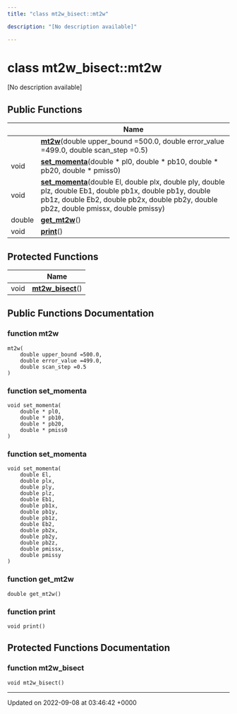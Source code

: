 ```yaml
---
title: "class mt2w_bisect::mt2w"

description: "[No description available]"

---
```


# class mt2w_bisect::mt2w



[No description available]

## Public Functions

|                | Name           |
| -------------- | -------------- |
| | **[mt2w](/documentation/code/classes/classmt2w__bisect_1_1mt2w/#function-mt2w)**(double upper_bound =500.0, double error_value =499.0, double scan_step =0.5) |
| void | **[set_momenta](/documentation/code/classes/classmt2w__bisect_1_1mt2w/#function-set-momenta)**(double * pl0, double * pb10, double * pb20, double * pmiss0) |
| void | **[set_momenta](/documentation/code/classes/classmt2w__bisect_1_1mt2w/#function-set-momenta)**(double El, double plx, double ply, double plz, double Eb1, double pb1x, double pb1y, double pb1z, double Eb2, double pb2x, double pb2y, double pb2z, double pmissx, double pmissy) |
| double | **[get_mt2w](/documentation/code/classes/classmt2w__bisect_1_1mt2w/#function-get-mt2w)**() |
| void | **[print](/documentation/code/classes/classmt2w__bisect_1_1mt2w/#function-print)**() |

## Protected Functions

|                | Name           |
| -------------- | -------------- |
| void | **[mt2w_bisect](/documentation/code/classes/classmt2w__bisect_1_1mt2w/#function-mt2w-bisect)**() |

## Public Functions Documentation

### function mt2w

```
mt2w(
    double upper_bound =500.0,
    double error_value =499.0,
    double scan_step =0.5
)
```


### function set_momenta

```
void set_momenta(
    double * pl0,
    double * pb10,
    double * pb20,
    double * pmiss0
)
```


### function set_momenta

```
void set_momenta(
    double El,
    double plx,
    double ply,
    double plz,
    double Eb1,
    double pb1x,
    double pb1y,
    double pb1z,
    double Eb2,
    double pb2x,
    double pb2y,
    double pb2z,
    double pmissx,
    double pmissy
)
```


### function get_mt2w

```
double get_mt2w()
```


### function print

```
void print()
```


## Protected Functions Documentation

### function mt2w_bisect

```
void mt2w_bisect()
```


-------------------------------

Updated on 2022-09-08 at 03:46:42 +0000